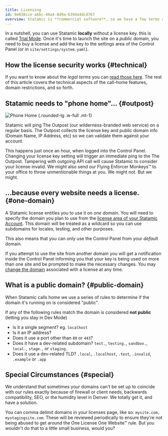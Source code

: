 ```yaml
---
title: Licensing
id: 9e838cce-abbc-49a4-8d9a-6394a4dcd767
overview: Statamic is **commercial software**, so we have a few terms and rules to go over. These are pretty important. Study up!
---
```


In a nutshell, you can use Statamic **locally** without a license key. this is  called [Trial Mode][trial-mode]. Once it's time to launch the site on  a _public_ domain, you need to buy a license and add the key to the settings area of the Control Panel (or in `site/settings/system.yaml`).

## How the license security works {#technical}

If you want to know about the _legal terms_ you can [read those here][terms].
The rest of this article covers the technical aspects of the call-home features, domain restrictions, and so forth.

## Statamic needs to "phone home"... {#outpost}

![Phone Home](https://media.giphy.com/media/qI5hzHmRb7Dr2/giphy.gif) {.rounded-lg .w-full .mt-1}

Statamic will ping The Outpost (our wilderness-branded web service) on a regular basis. The Outpost collects the license key and public domain info (Domain Name, IP Address, etc) so we can validate them against your account.

This happens just once an hour, when logged into the Control Panel. Changing your license key setting will trigger an immediate ping to the The Outpost. Tampering with outgoing API call will cause Statamic to consider your license invalid. We might also send our Flying Enforcer Monkeys™ to your office to throw unmentionable things at you. We might not. But we might.

## ...because every website needs a license. {#one-domain}
A Statamic license entitles you to use it on _one domain_. You will need to specify the domain you plan to use from the [license area of your Statamic Account][account]. This domain will be treated as a wildcard so you can use subdomains for locales, testing, and other purposes.

This also means that you can only use the Control Panel from your _default_ domain.

If you attempt to use the site from another domain you will get a notification inside the Control Panel informing you that your key is being used on more than one site and be prompted to make the necessary changes. You may [change the domain][account] associated with a license at any time.

## What is a public domain? {#public-domain}

When Statamic calls home we use a series of rules to determine if the domain it's running on is considered "public".

If any of the following rules match the domain is considered **not public** (letting you stay in Dev Mode)

- Is it a single segment? eg. `localhost`
- Is it an IP address?
- Does it use a port other than `80` or `443`?
- Does it have a dev-related subdomain? `test.`, `testing.`, `sandbox.`, `local.`, `stage.`, or `staging.`
- Does it use a dev-related TLD? `.local`, `.localhost`, `.test`, `.invalid`, `.example` or `.app`

## Special Circumstances {#special}

We understand that sometimes your domains can't be set up to coincide with our rules exactly because of firewall or client needs, backwards compatibility, SEO, or the humidity level in Denver. We totally get it, and have a solution.

You can comma delimit domains in your licenses page, like so: `mysite.com, mystagingsite.com`. These will be reviewed periodically to ensure they're not being abused to get around the One License One Website™ rule. But you wouldn't do that to a little small business, would you?

[trial-mode]: /knowledge-base/trial-mode
[terms]: https://statamic.com/terms
[account]: https://account.statamic.com/licenses
